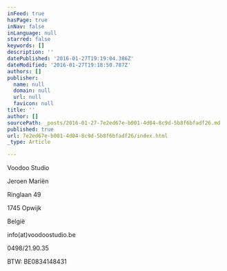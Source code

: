 ```yaml
---
inFeed: true
hasPage: true
inNav: false
inLanguage: null
starred: false
keywords: []
description: ''
datePublished: '2016-01-27T19:19:04.386Z'
dateModified: '2016-01-27T19:18:50.787Z'
authors: []
publisher:
  name: null
  domain: null
  url: null
  favicon: null
title: ''
author: []
sourcePath: _posts/2016-01-27-7e2ed67e-b001-4d04-8c9d-5b8f6bfadf26.md
published: true
url: 7e2ed67e-b001-4d04-8c9d-5b8f6bfadf26/index.html
_type: Article

---
```

Voodoo Studio

Jeroen Mariën

Ringlaan 49

1745 Opwijk

België

info(at)voodoostudio.be

0498/21.90.35

BTW: BE0834148431